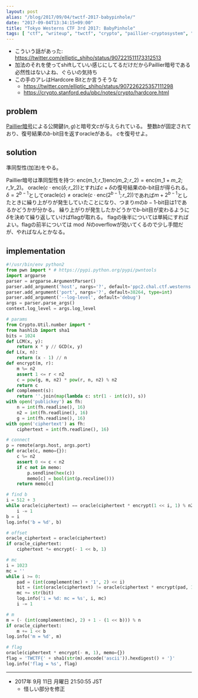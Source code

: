 ```yaml
---
layout: post
alias: "/blog/2017/09/04/twctf-2017-babypinhole/"
date: "2017-09-04T13:34:15+09:00"
title: "Tokyo Westerns CTF 3rd 2017: BabyPinhole"
tags: [ "ctf", "writeup", "twctf", "crypto", "paillier-cryptosystem", "homomorphic-property", "hardcore-bit" ]
---
```


-   こういう話があった: <https://twitter.com/elliptic_shiho/status/907221511173312513>
-   加法のそれを使ってshiftしていい感じにしてるだけだからPaillier暗号である必然性はないよね、ぐらいの気持ち
-   この手のアレはHardcore Bitとか言うそうな
    -   <https://twitter.com/elliptic_shiho/status/907226225357111298>
    -   <https://crypto.stanford.edu/pbc/notes/crypto/hardcore.html>

## problem

[Paillier暗号](https://ja.wikipedia.org/wiki/Paillier%E6%9A%97%E5%8F%B7)による公開鍵$(n, g)$と暗号文$c$が与えられている。
整数$b$が固定されており、復号結果の$b$-bit目を返すoracleがある。
$c$を復号せよ。

## solution

準同型性(加法)をやる。

Paillier暗号は準同型性を持つ: $\mathrm{enc}(m\_1 ; r\_1) \mathrm{enc}(m\_2 ; r\_2) = \mathrm{enc}(m\_1 + m\_2 ; r\_1 r\_2)$。
$\mathrm{oracle}(c \cdot \mathrm{enc}(\delta ; r\_2))$とすれば$c + \delta$の復号結果の$b$-bit目が得られる。
$\delta = 2^{b-1}$として$\mathrm{oracle}(c ) \ne \mathrm{oracle}(c \cdot \mathrm{enc}(2^{b-1} ; r\_2))$であれば$m + 2^{b-1}$としたときに繰り上がりが発生していたことになり、つまり$m$の$b-1$-bit目は$1$であるかどうかが分かる。
繰り上がりが発生したかどうかで$b$-bit目が変わるように$\delta$を決めて繰り返していけばflagが取れる。
flagの後半については単純にすればよい。flagの前半については$\bmod N$のoverflowが効いてくるので少し手間だが、やればなんとかなる。

## implementation

``` python
#!/usr/bin/env python2
from pwn import * # https://pypi.python.org/pypi/pwntools
import argparse
parser = argparse.ArgumentParser()
parser.add_argument('host', nargs='?', default='ppc2.chal.ctf.westerns.tokyo')
parser.add_argument('port', nargs='?', default=38264, type=int)
parser.add_argument('--log-level', default='debug')
args = parser.parse_args()
context.log_level = args.log_level

# params
from Crypto.Util.number import *
from hashlib import sha1
bits = 1024
def LCM(x, y):
    return x * y // GCD(x, y)
def L(x, n):
    return (x - 1) // n
def encrypt(m, r):
    m %= n2
    assert 1 <= r < n2
    c = pow(g, m, n2) * pow(r, n, n2) % n2
    return c
def complement(s):
    return ''.join(map(lambda c: str(1 - int(c)), s))
with open('publickey') as fh:
    n = int(fh.readline(), 16)
    n2 = int(fh.readline(), 16)
    g = int(fh.readline(), 16)
with open('ciphertext') as fh:
    ciphertext = int(fh.readline(), 16)

# connect
p = remote(args.host, args.port)
def oracle(c, memo={}):
    c %= n2
    assert 0 <= c < n2
    if c not in memo:
        p.sendline(hex(c))
        memo[c] = bool(int(p.recvline()))
    return memo[c]

# find b
i = 512 + 3
while oracle(ciphertext) == oracle(ciphertext * encrypt(1 << i, 1) % n2):
    i -= 1
b = i
log.info('b = %d', b)

# offset
oracle_ciphertext = oracle(ciphertext)
if oracle_ciphertext:
    ciphertext *= encrypt(- 1 << b, 1)

# mc
i = 1023
mc = ''
while i >= 0:
    pad = (int(complement(mc) + '1', 2) << i)
    bit = (int(oracle(ciphertext) != oracle(ciphertext * encrypt(pad, 1) % n2)))
    mc += str(bit)
    log.info('i = %d: mc = %s', i, mc)
    i -= 1

# m
m = (- (int(complement(mc), 2) + 1 - (1 << b))) % n
if oracle_ciphertext:
    m += 1 << b
log.info('m = %d', m)

# flag
oracle(ciphertext * encrypt(- m, 1), memo={})
flag = 'TWCTF{' + sha1(str(m).encode('ascii')).hexdigest() + '}'
log.info('flag = %s', flag)
```

---

-   2017年  9月 11日 月曜日 21:50:55 JST
    -   怪しい部分を修正
